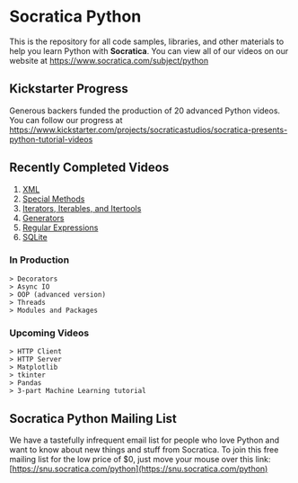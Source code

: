 # Socratica Python
This is the repository for all code samples, libraries, and other materials to help you learn Python with **Socratica**.  You can view all of our videos on our website at https://www.socratica.com/subject/python

## Kickstarter Progress
Generous backers funded the production of 20 advanced Python videos. You can follow our progress at https://www.kickstarter.com/projects/socraticastudios/socratica-presents-python-tutorial-videos

## Recently Completed Videos
1. [XML](https://youtu.be/j0xr0-IAqyk)
2. [Special Methods](https://youtu.be/IkWrlRei0uA)
3. [Iterators, Iterables, and Itertools](https://www.youtube.com/watch?v=WR7mO_jYN9g)
4. [Generators](https://www.youtube.com/watch?v=gMompY5MyPg)
5. [Regular Expressions](https://www.youtube.com/watch?v=nxjwB8up2gI)
6. [SQLite](https://www.youtube.com/watch?v=c8yHTlrs9EA)

### In Production
```
> Decorators
> Async IO
> OOP (advanced version)
> Threads
> Modules and Packages
```

### Upcoming Videos
```
> HTTP Client
> HTTP Server
> Matplotlib
> tkinter
> Pandas
> 3-part Machine Learning tutorial
```

## Socratica Python Mailing List
We have a tastefully infrequent email list for people who love Python and want to know about new things and stuff from Socratica.  To join this free mailing list for the low price of $0, just move your mouse over this link:  [https://snu.socratica.com/python](https://snu.socratica.com/python)
